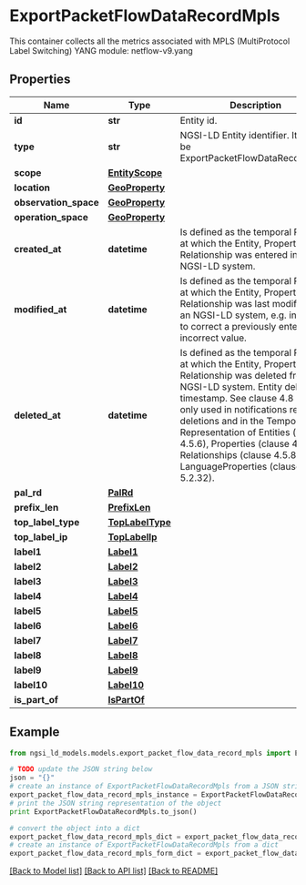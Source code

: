 # ExportPacketFlowDataRecordMpls

This container collects all the metrics associated with MPLS (MultiProtocol Label Switching)  YANG module: netflow-v9.yang 

## Properties

Name | Type | Description | Notes
------------ | ------------- | ------------- | -------------
**id** | **str** | Entity id.  | [optional] 
**type** | **str** | NGSI-LD Entity identifier. It has to be ExportPacketFlowDataRecordMpls. | [default to 'ExportPacketFlowDataRecordMpls']
**scope** | [**EntityScope**](EntityScope.md) |  | [optional] 
**location** | [**GeoProperty**](GeoProperty.md) |  | [optional] 
**observation_space** | [**GeoProperty**](GeoProperty.md) |  | [optional] 
**operation_space** | [**GeoProperty**](GeoProperty.md) |  | [optional] 
**created_at** | **datetime** | Is defined as the temporal Property at which the Entity, Property or Relationship was entered into an NGSI-LD system.  | [optional] [readonly] 
**modified_at** | **datetime** | Is defined as the temporal Property at which the Entity, Property or Relationship was last modified in an NGSI-LD system, e.g. in order to correct a previously entered incorrect value.  | [optional] [readonly] 
**deleted_at** | **datetime** | Is defined as the temporal Property at which the Entity, Property or Relationship was deleted from an NGSI-LD system.  Entity deletion timestamp. See clause 4.8 It is only used in notifications reporting deletions and in the Temporal Representation of Entities (clause 4.5.6), Properties (clause 4.5.7), Relationships (clause 4.5.8) and LanguageProperties (clause 5.2.32).  | [optional] [readonly] 
**pal_rd** | [**PalRd**](PalRd.md) |  | [optional] 
**prefix_len** | [**PrefixLen**](PrefixLen.md) |  | [optional] 
**top_label_type** | [**TopLabelType**](TopLabelType.md) |  | [optional] 
**top_label_ip** | [**TopLabelIp**](TopLabelIp.md) |  | [optional] 
**label1** | [**Label1**](Label1.md) |  | [optional] 
**label2** | [**Label2**](Label2.md) |  | [optional] 
**label3** | [**Label3**](Label3.md) |  | [optional] 
**label4** | [**Label4**](Label4.md) |  | [optional] 
**label5** | [**Label5**](Label5.md) |  | [optional] 
**label6** | [**Label6**](Label6.md) |  | [optional] 
**label7** | [**Label7**](Label7.md) |  | [optional] 
**label8** | [**Label8**](Label8.md) |  | [optional] 
**label9** | [**Label9**](Label9.md) |  | [optional] 
**label10** | [**Label10**](Label10.md) |  | [optional] 
**is_part_of** | [**IsPartOf**](IsPartOf.md) |  | 

## Example

```python
from ngsi_ld_models.models.export_packet_flow_data_record_mpls import ExportPacketFlowDataRecordMpls

# TODO update the JSON string below
json = "{}"
# create an instance of ExportPacketFlowDataRecordMpls from a JSON string
export_packet_flow_data_record_mpls_instance = ExportPacketFlowDataRecordMpls.from_json(json)
# print the JSON string representation of the object
print ExportPacketFlowDataRecordMpls.to_json()

# convert the object into a dict
export_packet_flow_data_record_mpls_dict = export_packet_flow_data_record_mpls_instance.to_dict()
# create an instance of ExportPacketFlowDataRecordMpls from a dict
export_packet_flow_data_record_mpls_form_dict = export_packet_flow_data_record_mpls.from_dict(export_packet_flow_data_record_mpls_dict)
```
[[Back to Model list]](../README.md#documentation-for-models) [[Back to API list]](../README.md#documentation-for-api-endpoints) [[Back to README]](../README.md)


